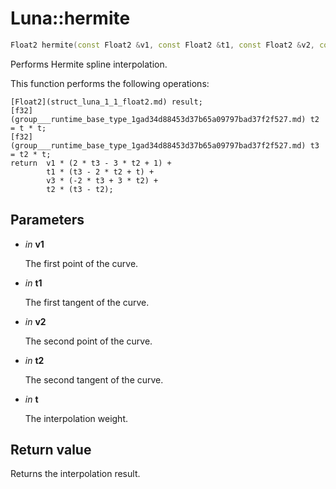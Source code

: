 # Luna::hermite

```c++
Float2 hermite(const Float2 &v1, const Float2 &t1, const Float2 &v2, const Float2 &t2, f32 t)
```

Performs Hermite spline interpolation. 

This function performs the following operations: 
```
[Float2](struct_luna_1_1_float2.md) result;
[f32](group___runtime_base_type_1gad34d88453d37b65a09797bad37f2f527.md) t2 = t * t;
[f32](group___runtime_base_type_1gad34d88453d37b65a09797bad37f2f527.md) t3 = t2 * t;
return  v1 * (2 * t3 - 3 * t2 + 1) +
        t1 * (t3 - 2 * t2 + t) +
        v3 * (-2 * t3 + 3 * t2) +
        t2 * (t3 - t2);
```


## Parameters
* *in* **v1**

    The first point of the curve. 

* *in* **t1**

    The first tangent of the curve. 

* *in* **v2**

    The second point of the curve. 

* *in* **t2**

    The second tangent of the curve. 

* *in* **t**

    The interpolation weight. 

## Return value
Returns the interpolation result. 

